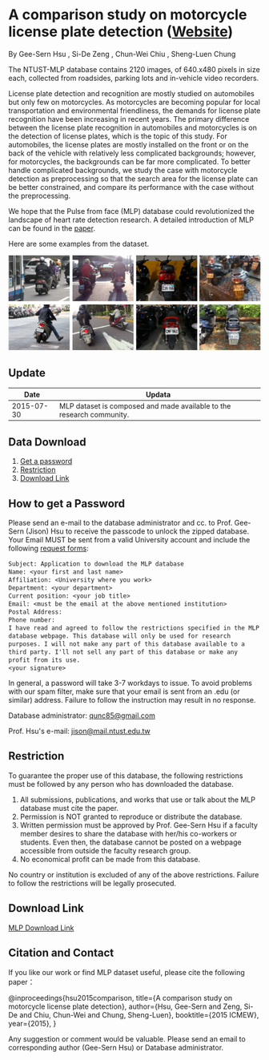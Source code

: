 # A comparison study on motorcycle license plate detection ([Website](https://sites.google.com/site/ntustmlpdatabase/home))

By Gee-Sern Hsu , Si-De Zeng , Chun-Wei Chiu , Sheng-Luen Chung

The NTUST-MLP database contains 2120 images, of 640.x480 pixels in size each, collected from roadsides, parking lots and in-vehicle video recorders.

License plate detection and recognition are mostly studied on automobiles but only few on motorcycles. As motorcycles are becoming popular for local transportation and environmental friendliness, the demands for license plate recognition have been increasing in recent years. The primary difference between the license plate recognition in automobiles and motorcycles is on the detection of license plates, which is the topic of this study. For automobiles, the license plates are mostly installed on the front or on the back of the vehicle with relatively less complicated backgrounds; however, for motorcycles, the backgrounds can be far more complicated. To better handle complicated backgrounds, we study the case with motorcycle detection as preprocessing so that the search area for the license plate can be better constrained, and compare its performance with the case without the preprocessing.

We hope that the Pulse from face (MLP) database could revolutionized the landscape of heart rate detection research. A detailed introduction of MLP can be found in the [paper](https://ieeexplore.ieee.org/document/7169772).

Here are some examples from the dataset.

![Alt text](Motorcyclepicture.png?raw=true "Title")

Update
--
|Date|Updata|
|----|------|
|2015-07-30|MLP dataset is composed and made available to the research community.|


Data Download 
--
 1. [Get a password](#how-to-get-a-password)
 2. [Restriction](#restriction)
 3. [Download Link](#download-link)
 
How to get a Password
-
Please send an e-mail to the database administrator and cc. to Prof. Gee-Sern (Jison) Hsu to receive the passcode to unlock the zipped database. Your Email MUST be sent from a valid University account and include the following [request forms](./RequestForms.txt):

```
Subject: Application to download the MLP database
Name: <your first and last name>
Affiliation: <University where you work>
Department: <your department>
Current position: <your job title>
Email: <must be the email at the above mentioned institution>
Postal Address:
Phone number:
I have read and agreed to follow the restrictions specified in the MLP database webpage. This database will only be used for research purposes. I will not make any part of this database available to a third party. I'll not sell any part of this database or make any profit from its use.
<your signature>
```
In general, a password will take 3-7 workdays to issue. To avoid problems with our spam filter, make sure that your email is sent from an .edu (or similar) address. Failure to follow the instruction may result in no response. 

Database administrator: qunc85@gmail.com

Prof. Hsu's e-mail: jison@mail.ntust.edu.tw



Restriction
-
To guarantee the proper use of this database, the following restrictions must be followed by any person who has downloaded the database.
 1. All submissions, publications, and works that use or talk about the MLP database must cite the paper. 
 2. Permission is NOT granted to reproduce or distribute the database. 
 3. Written permission must be approved by Prof. Gee-Sern Hsu if a faculty member desires to share the database with her/his co-workers or students. Even then, the database cannot be posted on a webpage accessible from outside the faculty research group. 
 4. No economical profit can be made from this database. 
 
No country or institution is excluded of any of the above restrictions. Failure to follow the restrictions will be legally prosecuted.

Download Link
-
[MLP Download Link](http://140.118.199.217:5000/sharing/fbsharing-lsFrnjoo)


Citation and Contact
--
If you like our work or find MLP dataset useful, please cite the following paper：

@inproceedings{hsu2015comparison,
  title={A comparison study on motorcycle license plate detection},
  author={Hsu, Gee-Sern and Zeng, Si-De and Chiu, Chun-Wei and Chung, Sheng-Luen},
  booktitle={2015 ICMEW},
  year={2015},
}

Any suggestion or comment would be valuable. Please send an email to corresponding author (Gee-Sern Hsu) or Database administrator.
